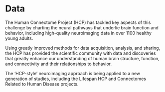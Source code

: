 # Data

The Human Connectome Project (HCP) has tackled key aspects of this challenge by charting the neural pathways that underlie brain function and behavior, including high-quality neuroimaging data in over 1100 healthy young adults. 

Using greatly improved methods for data acquisition, analysis, and sharing, the HCP has provided the scientific community with data and discoveries that greatly enhance our understanding of human brain structure, function, and connectivity and their relationships to behavior. 

The ‘HCP-style’ neuroimaging approach is being applied to a new generation of studies, including the Lifespan HCP and Connectomes Related to Human Disease projects. 
